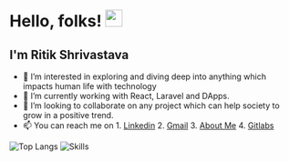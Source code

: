 # Hello, folks! <img src="https://raw.githubusercontent.com/MartinHeinz/MartinHeinz/master/wave.gif" width="30px">
## I'm Ritik Shrivastava
- 👀 I’m interested in exploring and diving deep into anything which impacts human life with technology
- 🌱 I’m currently working with React, Laravel and DApps.
- 💞️ I’m looking to collaborate on any project which can help society to grow in a positive trend.
- 📫 You can reach me on
      1. [Linkedin](https://www.linkedin.com/in/ritik-shrivastava-6768a11a3/)
      2. [Gmail](ritikshri19@gmail.com)
      3. [About Me](https://about.me/ritikshrivastava)
      4. [Gitlabs](https://gitlab.com/ritikshri19)
 
      
![Top Langs](https://github-readme-stats.vercel.app/api/top-langs/?username=rk-2000&show_icons=true&theme=radical)
![Skills](https://github-readme-stats.vercel.app/api?username=rk-2000&show_icons=true&theme=radical)



